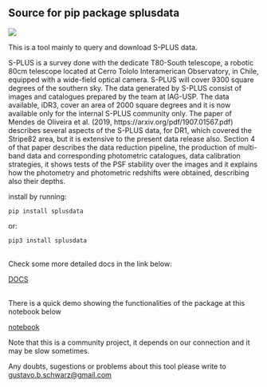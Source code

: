 ## Source for pip package splusdata

![](https://splus.cloud/images/splus_logo_fundo_branco.jpg)

This is a tool mainly to query and download S-PLUS data.

<p>S-PLUS is a survey done with the dedicate T80-South telescope, a robotic 80cm telescope located at Cerro Tololo Interamerican Observatory, in Chile, equipped with a wide-field optical camera. S-PLUS will cover 9300 square degrees of the southern sky. The data generated by S-PLUS consist of images and catalogues prepared by the team at IAG-USP. The data available, iDR3, cover an area of 2000 square degrees and it is now available only for the internal S-PLUS community only. The paper of Mendes de Oliveira et al. (2019, https://arxiv.org/pdf/1907.01567.pdf) describes several aspects of the S-PLUS data, for DR1, which covered the Stripe82 area, but it is extensive to the present data release also. Section 4 of that paper describes  the data reduction pipeline, the production of multi-band data and corresponding photometric catalogues, data calibration strategies, it shows tests of the PSF stability over the images and it explains how the photometry and photometric redshifts were obtained, describing also their depths.</p>

install by running:

    pip install splusdata
    
or:

    pip3 install splusdata

<br>
Check some more detailed docs in the link below:

[DOCS](https://schwarzam.github.io/splusdata/splusdata/)

<br>
There is a quick demo showing the functionalities of the package at this notebook below

[notebook](https://github.com/Schwarzam/splusdata/blob/master/Demo.ipynb)


Note that this is a community project, it depends on our connection and it may be slow sometimes. 

Any doubts, sugestions or problems about this tool please write to gustavo.b.schwarz@gmail.com
